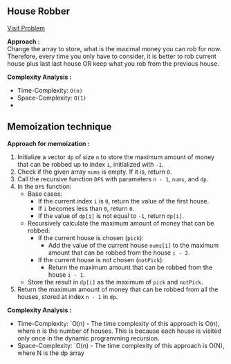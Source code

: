 ## House Robber

[Visit Problem](https://leetcode.com/problems/house-robber/description/)

**Approach :**<br>
Change the array to store, what is the maximal money you can rob for now. Therefore, every time you only have to consider, it is better to rob current house plus last last house OR keep what you rob from the previous house.<br>

**Complexity Analysis :**<br>

-   Time-Complexity: `O(n)`
-   Space-Complexity: `O(1)`
-

## Memoization technique

**Approach for memoization :**<br/>

1. Initialize a vector `dp` of size `n` to store the maximum amount of money that can be robbed up to index `i`, initialized with `-1`.
2. Check if the given array `nums` is empty. If it is, return `0`.
3. Call the recursive function `DFS` with parameters `n - 1`, `nums`, and `dp`.
4. In the `DFS` function:
    - Base cases:
        - If the current index `i` is `0`, return the value of the first house.
        - If `i` becomes less than `0`, return `0`.
        - If the value of `dp[i]` is not equal to `-1`, return `dp[i]`.
    - Recursively calculate the maximum amount of money that can be robbed:
        - If the current house is chosen (`pick`):
            - Add the value of the current house `nums[i]` to the maximum amount that can be robbed from the house `i - 2`.
        - If the current house is not chosen (`notPick`):
            - Return the maximum amount that can be robbed from the house `i - 1`.
    - Store the result in `dp[i]` as the maximum of `pick` and `notPick`.
5. Return the maximum amount of money that can be robbed from all the houses, stored at index `n - 1` in `dp`.

**Complexity Analysis :**<br/>

-   Time-Complexity: `O(n) - The time complexity of this approach is O(n), where n is the number of houses. This is because each house is visited only once in the dynamic programming recursion.
-   Space-Complexity: `O(n) - The time complexity of this approach is O(N), where N is the dp array
